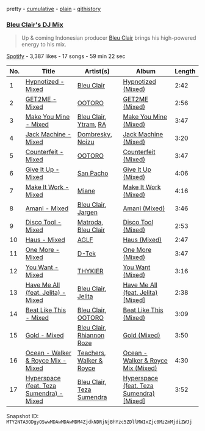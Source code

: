 pretty - [cumulative](/playlists/cumulative/37i9dQZF1DX92zI3Y5s9Wf.md) - [plain](/playlists/plain/37i9dQZF1DX92zI3Y5s9Wf) - [githistory](https://github.githistory.xyz/mackorone/spotify-playlist-archive/blob/main/playlists/plain/37i9dQZF1DX92zI3Y5s9Wf)

### [Bleu Clair's DJ Mix](https://open.spotify.com/playlist/37i9dQZF1DX92zI3Y5s9Wf)

> Up & coming Indonesian producer <a href="spotify:artist:7kA4sEagpoNK91I7wr9tYr">Bleu Clair</a> brings his high\-powered energy to his mix.

[Spotify](https://open.spotify.com/user/spotify) - 3,387 likes - 17 songs - 59 min 22 sec

| No. | Title | Artist(s) | Album | Length |
|---|---|---|---|---|
| 1 | [Hypnotized \- Mixed](https://open.spotify.com/track/17FhxnRQl2F94EkmMNVbts) | [Bleu Clair](https://open.spotify.com/artist/7kA4sEagpoNK91I7wr9tYr) | [Hypnotized \(Mixed\)](https://open.spotify.com/album/3surLOYcGKGl4JWbWbKhfC) | 2:42 |
| 2 | [GET2ME \- Mixed](https://open.spotify.com/track/1c24dWLgMPfoEVwE6BIef0) | [OOTORO](https://open.spotify.com/artist/3kWLEfykUXgiuhbR2NwnLI) | [GET2ME \(Mixed\)](https://open.spotify.com/album/2KOF0VQj5j4K3jxXIbgziA) | 2:56 |
| 3 | [Make You Mine \- Mixed](https://open.spotify.com/track/7wMUsFNUYt5h2zbfFdUJoQ) | [Bleu Clair](https://open.spotify.com/artist/7kA4sEagpoNK91I7wr9tYr), [Ytram](https://open.spotify.com/artist/5qTx6amAEpOiXxb6KQjquZ), [RA](https://open.spotify.com/artist/5KB4q7bGeG3ekRWMLX11Rs) | [Make You Mine \(Mixed\)](https://open.spotify.com/album/32BWCGKohMV0P10JpnxlQW) | 3:47 |
| 4 | [Jack Machine \- Mixed](https://open.spotify.com/track/4xD5z9PngSIJjbI3zJEbC0) | [Dombresky](https://open.spotify.com/artist/2GVtgxcx7jg5xVCZsIHSGN), [Noizu](https://open.spotify.com/artist/3VRyybsQu0MDG0F2LBxnv7) | [Jack Machine \(Mixed\)](https://open.spotify.com/album/30XX0H1fJjIr9KvTQ9T3yN) | 3:20 |
| 5 | [Counterfeit \- Mixed](https://open.spotify.com/track/1iRNiy6tookS7XKi0lsrZq) | [OOTORO](https://open.spotify.com/artist/3kWLEfykUXgiuhbR2NwnLI) | [Counterfeit \(Mixed\)](https://open.spotify.com/album/7pkjFQV26fX2cXhsiUKGje) | 3:47 |
| 6 | [Give It Up \- Mixed](https://open.spotify.com/track/17ZOoVhd3hbgucGAQh4Mi8) | [San Pacho](https://open.spotify.com/artist/5jBerZvTAajwYvdxt3UhgU) | [Give It Up \(Mixed\)](https://open.spotify.com/album/1G5JOQZFIbpRYRjIRI810c) | 4:06 |
| 7 | [Make It Work \- Mixed](https://open.spotify.com/track/0pxWo6oa3rTkHv4Ddj0wnS) | [Miane](https://open.spotify.com/artist/6bprXdW2g8kg49tNslPQ6X) | [Make It Work \(Mixed\)](https://open.spotify.com/album/0t5CgdDVJJrkhmlaLDGOax) | 4:16 |
| 8 | [Amani \- Mixed](https://open.spotify.com/track/0O8ug6Qn3SUcaiE6KuHaP5) | [Bleu Clair](https://open.spotify.com/artist/7kA4sEagpoNK91I7wr9tYr), [Jargen](https://open.spotify.com/artist/7eNmYIb1F1EUjKBc4UIJBl) | [Amani \(Mixed\)](https://open.spotify.com/album/0l9Q8i7hqQMfDzHDXDkoSp) | 3:46 |
| 9 | [Disco Tool \- Mixed](https://open.spotify.com/track/16DhQSb9o1I4MmG404JgOe) | [Matroda](https://open.spotify.com/artist/45lcbTsX07JWzmTIjcdyBz), [Bleu Clair](https://open.spotify.com/artist/7kA4sEagpoNK91I7wr9tYr) | [Disco Tool \(Mixed\)](https://open.spotify.com/album/4LGhRu4xfqWpWLqdXLLxSh) | 2:53 |
| 10 | [Haus \- Mixed](https://open.spotify.com/track/6Te0wpoDi7GoqhrxYV8N8x) | [AGLF](https://open.spotify.com/artist/6xGwO3Ev8tb2hk8J5N9OdG) | [Haus \(Mixed\)](https://open.spotify.com/album/3Aj2uL7YIuYe3lufNJLNf3) | 2:47 |
| 11 | [One More \- Mixed](https://open.spotify.com/track/2ilZpxc0FUFE3ie0s58W64) | [D\-Tek](https://open.spotify.com/artist/0Ss5Mgh4yOBheewjYwTJ7p) | [One More \(Mixed\)](https://open.spotify.com/album/5HGncMD3ArHn7iBZuCfj7q) | 3:47 |
| 12 | [You Want \- Mixed](https://open.spotify.com/track/28ahSpMzp9BSOYFAOmEZm4) | [THYKIER](https://open.spotify.com/artist/4EePQNY0QBU3IPSSvqZOpI) | [You Want \(Mixed\)](https://open.spotify.com/album/6g6ttEYVqTr0L7lWqBfVgw) | 3:16 |
| 13 | [Have Me All \(feat\. Jelita\) \- Mixed](https://open.spotify.com/track/59sqCjbqNacXS8EZILgtuD) | [Bleu Clair](https://open.spotify.com/artist/7kA4sEagpoNK91I7wr9tYr), [Jelita](https://open.spotify.com/artist/596BA0qMEP52RCEOiqIrnr) | [Have Me All \(feat\. Jelita\) \[Mixed\]](https://open.spotify.com/album/2Ro4h8rwVVNzFAdLXfKhaz) | 2:38 |
| 14 | [Beat Like This \- Mixed](https://open.spotify.com/track/4QfdVFOWLKZCxpvDdO4L46) | [Bleu Clair](https://open.spotify.com/artist/7kA4sEagpoNK91I7wr9tYr), [OOTORO](https://open.spotify.com/artist/3kWLEfykUXgiuhbR2NwnLI) | [Beat Like This \(Mixed\)](https://open.spotify.com/album/3pTmP7BaGyhwGzjq3WjPQ1) | 3:09 |
| 15 | [Gold \- Mixed](https://open.spotify.com/track/0J6R9VDXUuh6ILV4GfpCIk) | [Bleu Clair](https://open.spotify.com/artist/7kA4sEagpoNK91I7wr9tYr), [Rhiannon Roze](https://open.spotify.com/artist/3epScA5vlvqzr2AfI7JJ2f) | [Gold \(Mixed\)](https://open.spotify.com/album/0RfzwpK5C39h0C70GElnml) | 3:50 |
| 16 | [Ocean \- Walker & Royce Mix \- Mixed](https://open.spotify.com/track/76dWV8LuOUowkq7maSoF3j) | [Teachers](https://open.spotify.com/artist/0D0wa2W41SfFzUKoWec8sE), [Walker & Royce](https://open.spotify.com/artist/1lAwVq9MxNJkB0dEY6xNoV) | [Ocean \- Walker & Royce Mix \(Mixed\)](https://open.spotify.com/album/6Vl8XyTW8iMKKJ7EhMq8Qe) | 4:30 |
| 17 | [Hyperspace \(feat\. Teza Sumendra\) \- Mixed](https://open.spotify.com/track/2v1FEhMiFDZzZN08tfZe4v) | [Bleu Clair](https://open.spotify.com/artist/7kA4sEagpoNK91I7wr9tYr), [Teza Sumendra](https://open.spotify.com/artist/2fS9sWFJcWN8wVhYbCfdC7) | [Hyperspace \(feat\. Teza Sumendra\) \[Mixed\]](https://open.spotify.com/album/7MtmtT5r0gwLIbayb9ouT0) | 3:52 |

Snapshot ID: `MTY2NTA3ODgyOSwwMDAwMDAwMDM4ZjdkNDRjNjBhYzc5ZDllMWIxZjc0MzZmMjdiZWJj`
